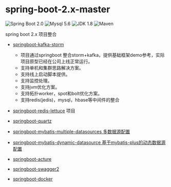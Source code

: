 # spring-boot-2.x-master

![Spring Boot 2.0](https://img.shields.io/badge/Spring%20Boot-2.0-brightgreen.svg)
![Mysql 5.6](https://img.shields.io/badge/Mysql-5.6-blue.svg)
![JDK 1.8](https://img.shields.io/badge/JDK-1.8-brightgreen.svg)
![Maven](https://img.shields.io/badge/Maven-3.5.0-yellowgreen.svg)

spring boot 2.x 项目整合

- [springboot-kafka-storm](https://github.com/JZxiaoxiao/spring-boot-2.x-master/tree/master/springboot-storm)

  - 项目通过springboot 整合storm+kafka，提供基础框架demo参考，实际项目原型已经在公司上线正常运行。
  - 支持单机和集群思路解决方案。
  - 支持线上启动脚本提供。
  - 支持监控处理。
  - 支持jvm优化方案。
  - 支持拓扑worker，spot和bolt优化方案。
  - 支持redis(jedis)，mysql，hbase等中间件的整合

- [springboot-redis-lettuce](https://github.com/JZxiaoxiao/spring-boot-2.x-master/tree/master/springboot-redis)
  项目
- [springboot-quartz](https://github.com/JZxiaoxiao/spring-boot-2.x-master/tree/master/springboot-quartz)
- [springboot-mybatis-multiple-datasources 多数据源配置](https://github.com/JZxiaoxiao/spring-boot-2.x-master/tree/master/springboot-mybatis-multiple-datasource)
- [springboot-mybatis-dynamic-datasource 基于mybatis-plus的动态数据源配置](https://github.com/JZxiaoxiao/spring-boot-2.x-master/tree/master/springboot-mybatis-dynamic-datasource)
- [springboot-acture](https://github.com/JZxiaoxiao/spring-boot-2.x-master/tree/master/springboot-acture)
- [springboot-swagger2](https://github.com/JZxiaoxiao/spring-boot-2.x-master/tree/master/springboot-swagger2)
- [springboot-docker](https://github.com/JZxiaoxiao/spring-boot-2.x-master/tree/master/springboot-docker)
